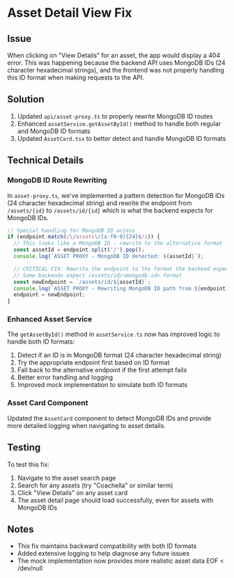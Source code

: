 # Asset Detail View Fix

## Issue
When clicking on "View Details" for an asset, the app would display a 404 error. This was happening because the backend API uses MongoDB IDs (24 character hexadecimal strings), and the frontend was not properly handling this ID format when making requests to the API.

## Solution
1. Updated `api/asset-proxy.ts` to properly rewrite MongoDB ID routes
2. Enhanced `assetService.getAssetById()` method to handle both regular and MongoDB ID formats
3. Updated `AssetCard.tsx` to better detect and handle MongoDB ID formats

## Technical Details

### MongoDB ID Route Rewriting
In `asset-proxy.ts`, we've implemented a pattern detection for MongoDB IDs (24 character hexadecimal string) and rewrite the endpoint from `/assets/{id}` to `/assets/id/{id}` which is what the backend expects for MongoDB IDs.

```typescript
// Special handling for MongoDB ID access
if (endpoint.match(/\/assets\/[a-f0-9]{24}$/i)) {
  // This looks like a MongoDB ID - rewrite to the alternative format
  const assetId = endpoint.split('/').pop();
  console.log(`ASSET PROXY - MongoDB ID detected: ${assetId}`);

  // CRITICAL FIX: Rewrite the endpoint to the format the backend expects
  // Some backends expect /assets/id/<mongodb-id> format
  const newEndpoint = `/assets/id/${assetId}`;
  console.log(`ASSET PROXY - Rewriting MongoDB ID path from ${endpoint} to ${newEndpoint}`);
  endpoint = newEndpoint;
}
```

### Enhanced Asset Service 
The `getAssetById()` method in `assetService.ts` now has improved logic to handle both ID formats:

1. Detect if an ID is in MongoDB format (24 character hexadecimal string)
2. Try the appropriate endpoint first based on ID format
3. Fall back to the alternative endpoint if the first attempt fails
4. Better error handling and logging
5. Improved mock implementation to simulate both ID formats

### Asset Card Component
Updated the `AssetCard` component to detect MongoDB IDs and provide more detailed logging when navigating to asset details.

## Testing
To test this fix:
1. Navigate to the asset search page
2. Search for any assets (try "Coachella" or similar term)
3. Click "View Details" on any asset card
4. The asset detail page should load successfully, even for assets with MongoDB IDs

## Notes
- This fix maintains backward compatibility with both ID formats
- Added extensive logging to help diagnose any future issues
- The mock implementation now provides more realistic asset data
EOF < /dev/null